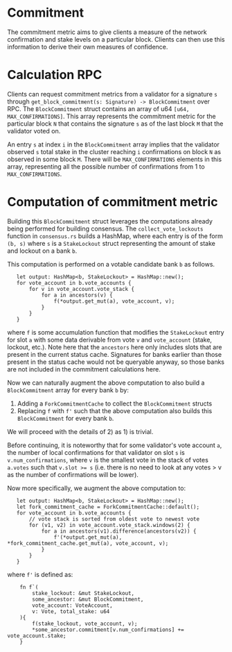 # Commitment

The commitment metric aims to give clients a measure of the network confirmation
and stake levels on a particular block. Clients can then use this information to 
derive their own measures of confidence.

# Calculation RPC

Clients can request commitment metrics from a validator for a signature `s`
through `get_block_commitment(s: Signature) -> BlockCommitment` over RPC. The
`BlockCommitment` struct contains an array of u64 `[u64, MAX_CONFIRMATIONS]`. This
array represents the commitment metric for the particular block `N` that
contains the signature `s` as of the last block `M` that the validator voted on.

An entry `s` at index `i` in the `BlockCommitment` array implies that the
validator observed `s` total stake in the cluster reaching `i` confirmations on
block `N` as observed in some block `M`. There will be `MAX_CONFIRMATIONS` elements in
this array, representing all the possible number of confirmations from 1 to
`MAX_CONFIRMATIONS`.

# Computation of commitment metric

Building this `BlockCommitment` struct leverages the computations already being
performed for building consensus. The `collect_vote_lockouts` function in
`consensus.rs` builds a HashMap, where each entry is of the form `(b, s)`
where `s` is a `StakeLockout` struct representing the amount of stake and
lockout on a bank `b`.

This computation is performed on a votable candidate bank `b` as follows.

```
   let output: HashMap<b, StakeLockout> = HashMap::new();
   for vote_account in b.vote_accounts {
       for v in vote_account.vote_stack {
           for a in ancestors(v) {
               f(*output.get_mut(a), vote_account, v);
           }
       }
   }
```

where `f` is some accumulation function that modifies the `StakeLockout` entry
for slot `a` with some data derivable from vote `v` and `vote_account`
(stake, lockout, etc.). Note here that the `ancestors` here only includes
slots that are present in the current status cache. Signatures for banks earlier
than those present in the status cache would not be queryable anyway, so those
banks are not included in the commitment calculations here.

Now we can naturally augment the above computation to also build a
`BlockCommitment` array for every bank `b` by:
1) Adding a `ForkCommitmentCache` to collect the `BlockCommitment` structs
2) Replacing `f` with `f'` such that the above computation also builds this
`BlockCommitment` for every bank `b`.

We will proceed with the details of 2) as 1) is trivial.

Before continuing, it is noteworthy that for some validator's vote account `a`,
the number of local confirmations for that validator on slot `s` is
`v.num_confirmations`, where `v` is the smallest vote in the stack of votes
`a.votes` such that `v.slot >= s` (i.e. there is no need to look at any
votes > v as the number of confirmations will be lower).

Now more specifically, we augment the above computation to:

```
   let output: HashMap<b, StakeLockout> = HashMap::new();
   let fork_commitment_cache = ForkCommitmentCache::default();
   for vote_account in b.vote_accounts {
       // vote stack is sorted from oldest vote to newest vote
       for (v1, v2) in vote_account.vote_stack.windows(2) {
           for a in ancestors(v1).difference(ancestors(v2)) {
               f'(*output.get_mut(a), *fork_commitment_cache.get_mut(a), vote_account, v);
           }
       }
   }
```

where `f'` is defined as:
```
    fn f`(
        stake_lockout: &mut StakeLockout,
        some_ancestor: &mut BlockCommitment,
        vote_account: VoteAccount,
        v: Vote, total_stake: u64
    ){
        f(stake_lockout, vote_account, v);
        *some_ancestor.commitment[v.num_confirmations] += vote_account.stake;
    }
```
